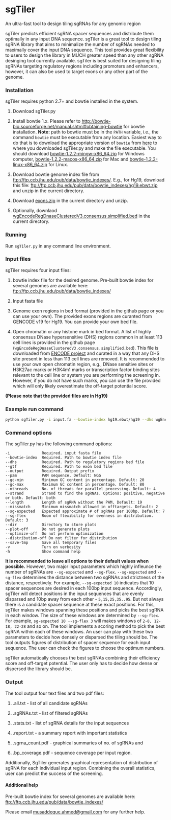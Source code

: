 # sgTiler
An ultra-fast tool to design tiling sgRNAs for any genomic region

sgTiler predicts efficient sgRNA spacer sequences and distribute them optimally in any input DNA sequence. sgTiler is a great tool to design tiling sgRNA library that aims to minimalize the number of sgRNAs needed to maximally cover the input DNA sequence. This tool provides great flexibility to users to design the library in MUCH greater speed than any other sgRNA desinging tool currently available. sgTiler is best suited for designing tiling sgRNAs targeting regulatory regions including promoters and enhancers, however, it can also be used to target exons or any other part of the genome.

### Installation
sgTiler requires python 2.7+ and bowtie installed in the system.

1. Download sgTiler.py

2. Install bowtie 1.x. Please refer to http://bowtie-bio.sourceforge.net/manual.shtml#obtaining-bowtie for bowtie installation. **Note:**  path to bowtie must be in the `PATH` variable, i.e., the command `bowtie` must be executable from any location. Easiest way to do that is to download the appropriate version of `bowtie` from [here](https://sourceforge.net/projects/bowtie-bio/files/bowtie/1.2.2/) to where you downloaded sgTiler.py and make the file executable. You should download [bowtie-1.2.2-mingw-x86_64.zip](https://sourceforge.net/projects/bowtie-bio/files/bowtie/1.2.2/bowtie-1.2.2-mingw-x86_64.zip/download) for Windows computer, [bowtie-1.2.2-macos-x86_64.zip](https://sourceforge.net/projects/bowtie-bio/files/bowtie/1.2.2/bowtie-1.2.2-macos-x86_64.zip/download) for Mac and [bowtie-1.2.2-linux-x86_64.zip](https://sourceforge.net/projects/bowtie-bio/files/bowtie/1.2.2/bowtie-1.2.2-linux-x86_64.zip/download) for Linux.

3. Download bowtie genome index file from ftp://ftp.ccb.jhu.edu/pub/data/bowtie_indexes/. E.g., for Hg19, download this file: ftp://ftp.ccb.jhu.edu/pub/data/bowtie_indexes/hg19.ebwt.zip and unzip in the current directory.

3. Download [exons.zip](https://github.com/HansenHeLab/sgTiler/blob/master/exons.zip) in the current directory and unzip.

4. Optionally, downlaod [wgEncodeRegDnaseClusteredV3.consensus.simplified.bed](https://github.com/HansenHeLab/sgTiler/blob/master/wgEncodeRegDnaseClusteredV3.consensus.simplified.bed) in the current directory.
 

### Running
Run `sgTiler.py` in any command line environment.

### Input files
sgTiler requires four input files:

1. bowtie index file for the desired genome. Pre-built bowtie index for several genomes are available here: ftp://ftp.ccb.jhu.edu/pub/data/bowtie_indexes/

2. Input fasta file

3. Genome exon regions in bed format (provided in the github page or you can use your own). The provided exons regions are curanted from GENCODE v19 for Hg19. You can provide your own bed file.

4. Open chromatin or any histone mark in bed format. A list of highly consensus DNase hypersensitive (DHS) regions common in at least 113 cell lines is provided in the github page (`wgEncodeRegDnaseClusteredV3.consensus.simplified.bed`). This file is downloaded from [ENCODE project](http://hgdownload.soe.ucsc.edu/goldenPath/hg19/encodeDCC/wgEncodeRegDnaseClustered/wgEncodeRegDnaseClusteredV3.bed.gz) and curated in a way that any DHS site present in less than 113 cell lines are removed. It is recommended to use your own open chromatin region, e.g., DNase sensitive sites or H3K27ac marks or H3K4m1 marks or transcription factor binding sites relevant to the cell line or system you are performing the screening in. However, if you do not have such marks, you can use the file provided which will only likely overestimate the off-target potential score.

**(Please note that the provided files are in Hg19)**

### Example run command
```bash
python sgTiler.py -i input.fa --bowtie-index hg19.ebwt/hg19 --dhs wgEncodeRegDnaseClusteredV3.consensus.simplified.bed --gtf allExons.sorted.merged.gencodev19.hg19.bed --verbose --dir output_boxplots --output sgTiler_output
```

### Command options
The sgTiler.py has the following command options:
```
-i              Required. input fasta file
--bowtie-index  Required. Path to bowtie index file
--dhs           Required. Path to regulatory regions bed file 
--gtf           Required. Path to exon bed file 
--output        Required. Output prefix
--pam           PAM sequence. Default: NGG
--gc-min        Minimum GC content in percentage. Default: 20
--gc-max        Maximum GC content in percentage. Default: 80
--nthreads      No. of threads for parallel processing. Default: 4
--strand        Strand to find the sgRNAs. Options: positive, negative or both. Default: both
--length        Length of sgRNA without the PAM. Default: 19
--missmatch     Minimum missmatch allowed in offtargets. Default: 2
--sg-expected   Expected approximate # of sgRNAs per 100bp. Default: 7
--sg-flex       Room of flexibility for evenness in distribution. Default: 3
--dir           Directory to store plots
--plot-off      Do not generate plots
--optimize-off  Do not perform optimization
--distribution-off Do not filter for distribution
--save-tmp      Save all temporary files
-v              Turn on verbosity
-h              Show command help 
```
**It is recommended to leave all options to their default values when possible.** However, two major input parameters which highly infleunce the number of sgRNAs are `--sg-expected` and `--sg-flex`. `--sg-expected` and `--sg-flex` determines the distance between two sgRNAs and strictness of the distance, respectively. For example, `--sg-expected 10` indicates that 10 spacer sequences are desired in each 100bp input sequence. Accordingly, sgTiler will detect positions in the input sequences that are evenly disparsed and 10bp away from each other - `5,15,25,35..95`. But not always there is a candidate spacer sequence at these exact positions. For this, sgTiler makes windows spanning these positions and picks the best sgRNA in each window. The size of these windows are determined by `--sg-flex`. For example, `sg-expected 10 --sg-flex 3` will makes windows of `2-8, 12-18, 22-28` and so on. The tool implements a scoring method to pick the best sgRNA within each of these windows. An user can play with these two parameters to decide how densely or disparsed the tiling should be. The tool outputs figures of distribution of spacer sequence for each input sequence. The user can check the figures to choose the optimum numbers.

sgTiler automatically chooses the best sgRNAs combining their efficiency score and off-target potential. The user only has to decide how dense or dispersed the library should be.


### Output
The tool output four text files and two pdf files:

1. .all.txt - list of all candidate sgRNAs

2. .sgRNAs.txt - list of filtered sgRNAs

3. .stats.txt - list of sgRNA details for the input sequences 

4. .report.txt - a summary report with important statistics

5. .sgrna_count.pdf - graphical summaries of no. of sgRNAs and

6. .bp_coverage.pdf - sequence coverage per input region.


Additionally, SgTiler generates graphical representation of distribution of sgRNA for each individual input region. Combining the overall statistics, user can predict the success of the screening.

#### Additional help
Pre-built bowtie index for several genomes are available here: ftp://ftp.ccb.jhu.edu/pub/data/bowtie_indexes/

Please email musaddeque.ahmed@gmail.com for any further help.
